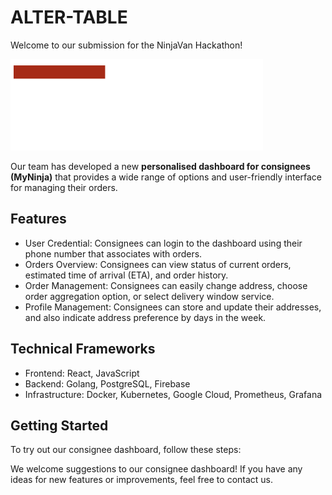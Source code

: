 # ALTER-TABLE

Welcome to our submission for the NinjaVan Hackathon!  

![MyNinja Logo](images/logo_wht.png?raw=true)

Our team has developed a new **personalised dashboard for consignees (MyNinja)** that provides a wide range of options and user-friendly interface for managing their orders.

## Features

* User Credential: Consignees can login to the dashboard using their phone number that associates with orders.
* Orders Overview: Consignees can view status of current orders, estimated time of arrival (ETA), and order history.
* Order Management: Consignees can easily change address, choose order aggregation option, or select delivery window service.
* Profile Management: Consignees can store and update their addresses, and also indicate address preference by days in the week.

## Technical Frameworks

* Frontend: React, JavaScript
* Backend: Golang, PostgreSQL, Firebase
* Infrastructure: Docker, Kubernetes, Google Cloud, Prometheus, Grafana

## Getting Started

To try out our consignee dashboard, follow these steps:



We welcome suggestions to our consignee dashboard! If you have any ideas for new features or improvements, feel free to contact us.

